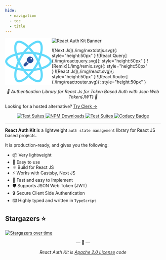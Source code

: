 ```yaml
---
hide:
  - navigation
  - toc
  - title
---
```


<style>
  .md-typeset h1,
  .md-content__button {
    display: none;
  }
</style>

<img width="30%" src="./img/logo.png" align="left" alt="logo"/>
<img width="65%" src="./img/banner.svg" alt="React Auth Kit Banner" />

<figure markdown="span">
    ![Next Js](./img/nextdotjs.svg){: style="height:50px" }
    ![React Query](./img/reactquery.svg){: style="height:50px" }
    ![Remix](./img/remix.svg){: style="height:50px" }
    ![React Js](./img/react.svg){: style="height:50px" }
    ![React Router](./img/reactrouter.svg){: style="height:50px" }
</figure>

<p style="text-align: center">
    <em>🔑 Authentication Library for React Js for Token Based Auth with Json Web Token(JWT) 🔑</em>
</p>

<p>
  Looking for a hosted alternative? <a href="https://clerk.com/?utm_source=sponsorship&utm_medium=github&utm_campaign=react-auth-kit&utm_content=website">Try Clerk →</a>
</p>

<p style="text-align: center">
<a href="https://www.npmjs.com/package/react-auth-kit">
    <img src="https://img.shields.io/npm/v/react-auth-kit.svg?logo=npm" alt="Test Suites">
</a>
<a href="https://www.npmjs.com/package/react-auth-kit">
    <img src="https://img.shields.io/npm/dw/react-auth-kit?logo=npm" alt="NPM Downloads">
</a>
<a href="https://bundlephobia.com/result?p=react-auth-kit">
    <img src="https://img.shields.io/bundlephobia/minzip/react-auth-kit?style=flat-square" alt="Test Suites">
</a>
<a href="https://www.codacy.com/gh/react-auth-kit/react-auth-kit?utm_source=github.com&amp;utm_medium=referral&amp;utm_content=react-auth-kit/react-auth-kit&amp;utm_campaign=Badge_Grade">
    <img src="https://app.codacy.com/project/badge/Grade/a65202426152483d8e63d6623721080c" alt="Codacy Badge">
</a>
</p>

---

**React Auth Kit** is a lightweight `auth state management` library for React JS based projects.

It is production-ready, and gives you the following:

* 📦 Very lightweight
* 🔧 Easy to use
* ⚛️ Build for React JS
* ⚡ Works with Gastsby, Next JS
* 🚀 Fast and easy to Implement
* 🛡️ Supports JSON Web Token (JWT)
* 🔒 Secure Client Side Authentication
* ⌨️ Highly typed and written in `TypeScript`

<div data-ea-publisher="authkitarkadipme" data-ea-type="text" data-ea-keywords="web|react|javascript|python|database|node|mongo" id="index"></div>


## Stargazers ⭐

[![Stargazers over time](https://starchart.cc/react-auth-kit/react-auth-kit.svg?variant=adaptive)](https://starchart.cc/react-auth-kit/react-auth-kit)

<p align="center">&mdash; 🔑  &mdash;</p>
<p align="center"><i>React Auth Kit is <a href="https://github.com/react-auth-kit/react-auth-kit/blob/master/LICENSE">Apache 2.0 License</a> code</i></p>

